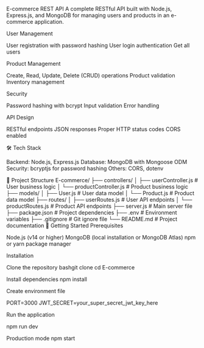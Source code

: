E-commerce REST API A complete RESTful API built with Node.js, Express.js, and MongoDB for managing users and products in an e-commerce application.

User Management

User registration with password hashing User login authentication Get all users

Product Management

Create, Read, Update, Delete (CRUD) operations Product validation Inventory management

Security

Password hashing with bcrypt Input validation Error handling

API Design

RESTful endpoints JSON responses Proper HTTP status codes CORS enabled

🛠️ Tech Stack

Backend: Node.js, Express.js Database: MongoDB with Mongoose ODM Security: bcryptjs for password hashing Others: CORS, dotenv

📁 Project Structure E-commerce/ ├── controllers/ │ ├── userController.js # User business logic │ └── productController.js # Product business logic ├── models/ │ ├── User.js # User data model │ └── Product.js # Product data model ├── routes/ │ ├── userRoutes.js # User API endpoints │ └── productRoutes.js # Product API endpoints ├── server.js # Main server file ├── package.json # Project dependencies ├── .env # Environment variables ├── .gitignore # Git ignore file └── README.md # Project documentation 🚦 Getting Started Prerequisites

Node.js (v14 or higher) MongoDB (local installation or MongoDB Atlas) npm or yarn package manager

Installation

Clone the repository bashgit clone cd E-commerce

Install dependencies npm install

Create environment file

PORT=3000 JWT_SECRET=your_super_secret_jwt_key_here

Run the application

npm run dev

Production mode
npm start            
